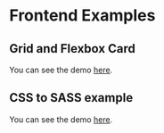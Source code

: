 # Frontend Examples

## Grid and Flexbox Card

You can see the demo [here](https://codepen.io/AryRosvall/project/editor/AnkgOO).

## CSS to SASS example

You can see the demo [here](https://codepen.io/AryRosvall/pen/rNemqee).